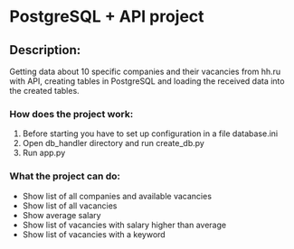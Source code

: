# PostgreSQL + API project

## Description:
Getting data about 10 specific companies and their vacancies from hh.ru with API, creating tables in PostgreSQL and loading the received data into the created tables.


### How does the project work:
1. Before starting you have to set up configuration in a file database.ini
2. Open db_handler directory and run create_db.py
2. Run app.py 


### What the project can do:
* Show list of all companies and available vacancies
* Show list of all vacancies
* Show average salary
* Show list of vacancies with salary higher than average
* Show list of vacancies with a keyword